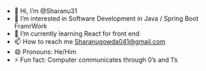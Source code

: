 - 👋 Hi, I’m @Sharanu31
- 👀 I’m interested in  Software Development in Java / Spring Boot FramrWork
- 🌱 I’m currently learning React for front end
- 📫 How to reach me Sharanugowda041@gmail.com
- 😄 Pronouns: He/Him
- ⚡ Fun fact: Computer communicates through 0’s and 1’s


